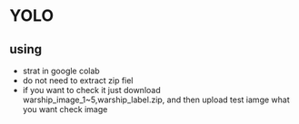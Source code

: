 # YOLO
## using
* strat in google colab
* do not need to extract zip fiel
* if you want to check it just download warship_image_1~5,warship_label.zip, and then upload test iamge what you want check image

